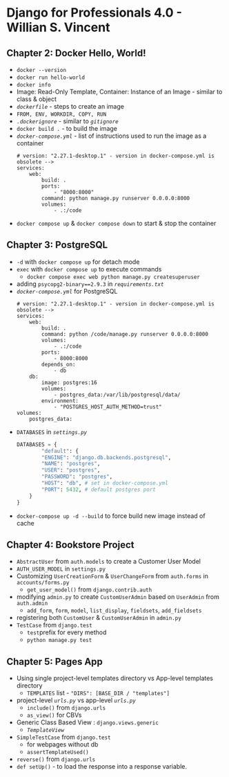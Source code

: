 # Django for Professionals 4.0 - Willian S. Vincent

## Chapter 2: Docker Hello, World!
- `docker --version`
- `docker run hello-world`
- `docker info`
- Image: Read-Only Template, Container: Instance of an Image - similar to class & object
- *`dockerfile`* - steps to create an image
- `FROM, ENV, WORKDIR, COPY, RUN `
- *`.dockerignore`* - similar to *`gitignore`*
- `docker build .` - to build the image
- *`docker-compose.yml`* - list of instructions used to run the image as a container
    ```
    # version: "2.27.1-desktop.1" - version in docker-compose.yml is obsolete -->
    services:
        web:
            build: .
            ports:
                - "8000:8000"
            command: python manage.py runserver 0.0.0.0:8000
            volumes:
                - .:/code
    ```
- `docker compose up` & `docker compose down` to start & stop the container

## Chapter 3: PostgreSQL
- `-d` with `docker compose up` for detach mode
- `exec` with `docker compose up` to execute commands
  - `docker compose exec web python manage.py createsuperuser`
- adding `psycopg2-binary==2.9.3` in *`requirements.txt`*
- *`docker-compose.yml`* for PostgreSQL
    ```
    # version: "2.27.1-desktop.1" - version in docker-compose.yml is obsolete -->
    services:
        web:
            build: .
            command: python /code/manage.py runserver 0.0.0.0:8000
            volumes:
                - .:/code
            ports:
                - 8000:8000
            depends_on:
                - db
        db:
            image: postgres:16
            volumes:
                - postgres_data:/var/lib/postgresql/data/
            environment:
                - "POSTGRES_HOST_AUTH_METHOD=trust"
    volumes:
        postgres_data:
    ```
- `DATABASES` in *`settings.py`*
    ```py
    DATABASES = {
            "default": {
            "ENGINE": "django.db.backends.postgresql",
            "NAME": "postgres",
            "USER": "postgres",
            "PASSWORD": "postgres",
            "HOST": "db", # set in docker-compose.yml
            "PORT": 5432, # default postgres port
        }
    }
    ```
- `docker-compose up -d --build` to force build new image instead of cache


## Chapter 4: Bookstore Project
- `AbstractUser` from `auth.models` to create a Customer User Model
- `AUTH_USER_MODEL` in `settings.py`
- Customizing `UserCreationForm` & `UserChangeForm` from `auth.forms` in `accounts/forms.py`
  - `get_user_model()` from `django.contrib.auth`
- modifying `admin.py` to create `CustomUserAdmin` based on `UserAdmin` from `auth.admin`
  - `add_form`, `form`, `model`, `list_display`, `fieldsets`, `add_fieldsets`
- registering both `CustomUser` & `CustomUserAdmin` in `admin.py` 
- `TestCase` from `django.test`
  - `test`prefix for every method
  - `python manage.py test`

## Chapter 5: Pages App
- Using single project-level templates directory vs App-level templates directory
  - `TEMPLATES` list - `"DIRS": [BASE_DIR / "templates"]`
- project-level *`urls.py`* vs app-level *`urls.py`*
  - `include()` from `django.urls`
  - `as_view()` for CBVs
- Generic Class Based View : `django.views.generic`
  - *`TemplateView`*
- `SimpleTestCase` from `django.test`
  - for webpages without db
  - `assertTemplateUsed()`
- `reverse()` from `django.urls`
- `def setUp()` - to load the response into a response variable.